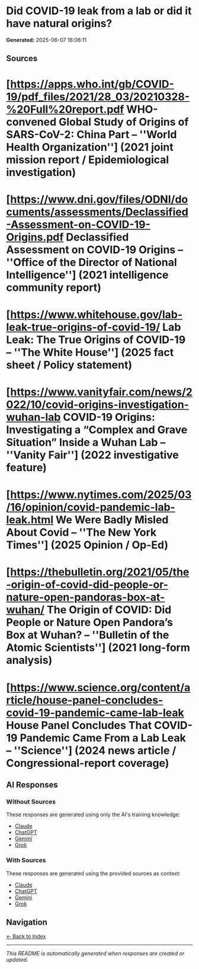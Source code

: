 # Did COVID-19 leak from a lab or did it have natural origins?

**Generated:** 2025-06-07 16:06:11

## Sources

# [https://apps.who.int/gb/COVID-19/pdf_files/2021/28_03/20210328-%20Full%20report.pdf WHO-convened Global Study of Origins of SARS-CoV-2: China Part – ''World Health Organization''] (2021 joint mission report / Epidemiological investigation)
# [https://www.dni.gov/files/ODNI/documents/assessments/Declassified-Assessment-on-COVID-19-Origins.pdf Declassified Assessment on COVID-19 Origins – ''Office of the Director of National Intelligence''] (2021 intelligence community report)
# [https://www.whitehouse.gov/lab-leak-true-origins-of-covid-19/ Lab Leak: The True Origins of COVID-19 – ''The White House''] (2025 fact sheet / Policy statement)
# [https://www.vanityfair.com/news/2022/10/covid-origins-investigation-wuhan-lab COVID-19 Origins: Investigating a “Complex and Grave Situation” Inside a Wuhan Lab – ''Vanity Fair''] (2022 investigative feature)
# [https://www.nytimes.com/2025/03/16/opinion/covid-pandemic-lab-leak.html We Were Badly Misled About Covid – ''The New York Times''] (2025 Opinion / Op-Ed)
# [https://thebulletin.org/2021/05/the-origin-of-covid-did-people-or-nature-open-pandoras-box-at-wuhan/ The Origin of COVID: Did People or Nature Open Pandora’s Box at Wuhan? – ''Bulletin of the Atomic Scientists''] (2021 long-form analysis)
# [https://www.science.org/content/article/house-panel-concludes-covid-19-pandemic-came-lab-leak House Panel Concludes That COVID-19 Pandemic Came From a Lab Leak – ''Science''] (2024 news article / Congressional-report coverage)


## AI Responses

### Without Sources
These responses are generated using only the AI's training knowledge:

- [Claude](response-claude-default.md)
- [ChatGPT](response-chatgpt-default.md)
- [Gemini](response-gemini-default.md)
- [Grok](response-grok-default.md)

### With Sources
These responses are generated using the provided sources as context:

- [Claude](response-claude-sources.md)
- [ChatGPT](response-chatgpt-sources.md)
- [Gemini](response-gemini-sources.md)
- [Grok](response-grok-sources.md)

## Navigation

[← Back to Index](../README.md)

---

*This README is automatically generated when responses are created or updated.*
